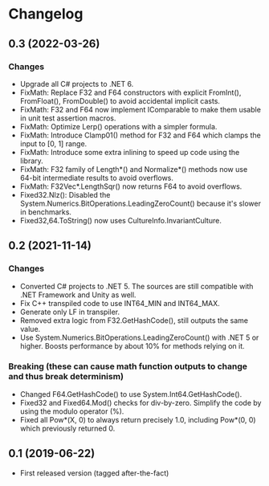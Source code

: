 
# Changelog

## 0.3 (2022-03-26)

### Changes

- Upgrade all C# projects to .NET 6.
- FixMath: Replace F32 and F64 constructors with explicit FromInt(), FromFloat(), FromDouble() to avoid accidental implicit casts.
- FixMath: F32 and F64 now implement IComparable to make them usable in unit test assertion macros.
- FixMath: Optimize Lerp() operations with a simpler formula.
- FixMath: Introduce Clamp01() method for F32 and F64 which clamps the input to [0, 1] range.
- FixMath: Introduce some extra inlining to speed up code using the library.
- FixMath: F32 family of Length*() and Normalize*() methods now use 64-bit intermediate results to avoid overflows.
- FixMath: F32Vec*.LengthSqr() now returns F64 to avoid overflows.
- Fixed32.Nlz(): Disabled the System.Numerics.BitOperations.LeadingZeroCount() because it's slower in benchmarks.
- Fixed32,64.ToString() now uses CultureInfo.InvariantCulture.

## 0.2 (2021-11-14)

### Changes

- Converted C# projects to .NET 5. The sources are still compatible with .NET Framework and Unity as well.
- Fix C++ transpiled code to use INT64_MIN and INT64_MAX.
- Generate only LF in transpiler.
- Removed extra logic from F32.GetHashCode(), still outputs the same value.
- Use System.Numerics.BitOperations.LeadingZeroCount() with .NET 5 or higher. Boosts performance by about 10% for methods relying on it.

### Breaking (these can cause math function outputs to change and thus break determinism)

- Changed F64.GetHashCode() to use System.Int64.GetHashCode().
- Fixed32 and Fixed64.Mod() checks for div-by-zero. Simplify the code by using the modulo operator (%).
- Fixed all Pow*(X, 0) to always return precisely 1.0, including Pow*(0, 0) which previously returned 0.

## 0.1 (2019-06-22)

- First released version (tagged after-the-fact)
